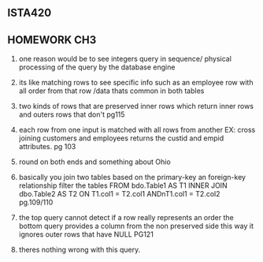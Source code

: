 ## ISTA420

## HOMEWORK CH3


1. one reason would be to see integers query in sequence/ physical processing of the query by the database engine

2. its like matching rows to see specific info such as an employee row with all order from that row /data thats common in both tables

3. two kinds of rows that are preserved inner rows which return inner rows and outers rows that don't pg115

4. each row from one input is matched with all rows from another
 EX: cross joining customers and employees returns the custid and empid attributes. pg 103
 
 5. round on both ends and something about Ohio
 
 6. basically you join two tables based on the primary-key an foreign-key relationship filter the tables
 FROM bdo.Table1 AS T1
 INNER JOIN dbo.Table2 AS T2
 ON T1.col1 = T2.col1 
 ANDnT1.col1 = T2.col2 pg.109/110
 
 
 7. the top query cannot detect if a row really represents an order the bottom query provides a column from the non preserved side this way it ignores outer rows that have NULL PG121
 
 
 
 8. theres nothing wrong with this query.